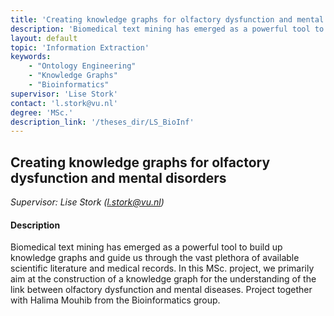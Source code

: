 ```yaml
---
title: 'Creating knowledge graphs for olfactory dysfunction and mental disorders '
description: 'Biomedical text mining has emerged as a powerful tool to build up knowledge graphs and guide us through the vast plethora of available scientific literature and medical records. In this MSc. project, we primarily aim at the construction of a knowledge graph for the understanding of the link between olfactory dysfunction and mental diseases.'
layout: default
topic: 'Information Extraction'
keywords:
    - "Ontology Engineering"
    - "Knowledge Graphs"
    - "Bioinformatics"
supervisor: 'Lise Stork'
contact: 'l.stork@vu.nl'
degree: 'MSc.'
description_link: '/theses_dir/LS_BioInf'
---
```


## Creating knowledge graphs for olfactory dysfunction and mental disorders 
*Supervisor: Lise Stork (l.stork@vu.nl)*

#### Description
Biomedical text mining has emerged as a powerful tool to build up knowledge graphs and guide us through the vast plethora of available scientific literature and medical records. In this MSc. project, we primarily aim at the construction of a knowledge graph for the understanding of the link between olfactory dysfunction and mental diseases. Project together with Halima Mouhib from the Bioinformatics group.
